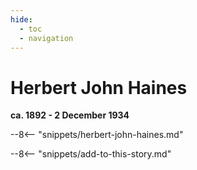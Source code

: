 ```yaml
---
hide:
  - toc
  - navigation 
---
```


# Herbert John Haines

**ca. 1892 - 2 December 1934**

--8<-- "snippets/herbert-john-haines.md"

--8<-- "snippets/add-to-this-story.md"
